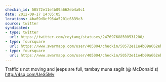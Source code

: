 ```yaml
---
checkin_id: 50572e11e4b09a662eb4a0c1
date: 2012-09-17 14:05:05
locations: 4ba69d8cf964a5201c6339e3
source: twitter
syndicated:
- type: twitter
  url: https://twitter.com/roytang/statuses/247697688500531200/
- type: foursquare
  url: https://www.swarmapp.com/user/405004/checkin/50572e11e4b09a662eb4a0c1?s=Sgpt-u6kZs-kpNvrqvxDacUwNUo&ref=tw
- type: foursquare
  url: https://www.swarmapp.com/user/405004/checkin/50572e11e4b09a662eb4a0c1?s=Sgpt-u6kZs-kpNvrqvxDacUwNUo&ref=tw
---
```


Traffic's not moving and jeeps are full, tambay muna saglit (@ McDonald's) http://4sq.com/UeS5Mv